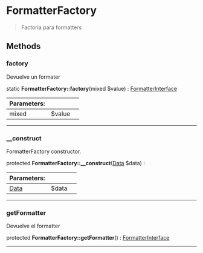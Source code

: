 
                                                                                                                                            
    
# FormatterFactory


> Factoria para formatters
>
> 








## Methods

### factory
Devuelve un formater


static **FormatterFactory::factory**(mixed $value) : [FormatterInterface](../../../../FormatterInterface.md)


|Parameters: | | |
| --- | --- | --- |
|mixed |$value |  |

---


### __construct
FormatterFactory constructor.


protected **FormatterFactory::__construct**([Data](../../../../Data.md) $data) : 


|Parameters: | | |
| --- | --- | --- |
|[Data](../../../../Data.md) |$data |  |

---


### getFormatter
Devuelve el formatter


protected **FormatterFactory::getFormatter**() : [FormatterInterface](../../../../FormatterInterface.md)



---


                                                                                                                                                                                                                                                                                                                                                                                                            
    
                                                                                                                                                                                                                                                                             
                